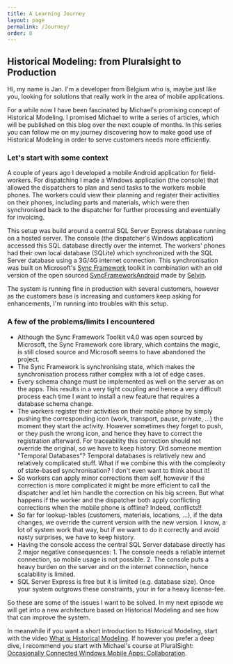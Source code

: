 ```yaml
---
title: A Learning Journey
layout: page
permalink: /Journey/
order: 0
---
```


## Historical Modeling: from Pluralsight to Production

Hi, my name is Jan.  I'm a developer from Belgium who is, maybe just like you, looking for solutions that really work in the area of mobile applications.

For a while now I have been fascinated by Michael's promising concept of Historical Modeling. I promised Michael to write a series of articles, which will be published on this blog over the next couple of months. In this series you can follow me on my journey discovering how to make good use of Historical Modeling in order to serve customers needs more efficiently.

### Let's start with some context

A couple of years ago I developed a mobile Android application for field-workers.  For dispatching I made a Windows application (the console) that allowed the dispatchers to plan and send tasks to the workers mobile phones.  The workers could view their planning and register their activities on their phones, including parts and materials, which were then synchronised back to the dispatcher for further processing and eventually for invoicing.

This setup was build around a central SQL Server Express database running on a hosted server.  The console (the dispatcher's Windows application) accessed this SQL database directly over the internet.  The workers' phones had their own local database (SQLite) which synchronized with the SQL Server database using a 3G/4G internet connection.  This synchronisation was built on Microsoft's [Sync Framework](https://msdn.microsoft.com/en-us/library/bb902854(v=sql.110).aspx) toolkit in combination with an old version of the open sourced [SyncFrameworkAndroid](https://github.com/SelvinPL/SyncFrameworkAndroid) made by [Selvin](https://github.com/SelvinPL).

The system is running fine in production with several customers, however as the customers base is increasing and customers keep asking for enhancements, I'm running into troubles with this setup.

### A few of the problems/limits I encountered

- Although the Sync Framework Toolkit v4.0 was open sourced by Microsoft, the Sync Framework core library, which contains the magic, is still closed source and Microsoft seems to have abandoned the project.
- The Sync Framework is synchronising state, which makes the synchronisation process rather complex with a lot of edge cases.
- Every schema change must be implemented as well on the server as on the apps.  This results in a very tight coupling and hence a very difficult process each time I want to install a new feature that requires a database schema change.
- The workers register their activities on their mobile phone by simply pushing the corresponding icon (work, transport, pause, private, ...) the moment they start the activity.  However sometimes they forget to push, or they push the wrong icon, and hence they have to correct the registration afterward.  For traceability this correction should not override the original, so we have to keep history.  Did someone mention "Temporal Databases"?  Temporal databases is relatively new and relatively complicated stuff.  What if we combine this with the complexity of state-based synchronisation?  I don't even want to think about it!
- So workers can apply minor corrections them self, however if the correction is more complicated it might be more efficient to call the dispatcher and let him handle the correction on his big screen.  But what happens if the worker and the dispatcher both apply conflicting corrections when the mobile phone is offline?  Indeed, conflicts!!
- So far for lookup-tables (customers, materials, locations, ...), if the data changes, we override the current version with the new version.  I know, a lot of system work that way, but if we want to do it correctly and avoid nasty surprises, we have to keep history.
- Having the console access the central SQL Server database directly has 2 major negative consequences:  1. The console needs a reliable internet connection, so mobile usage is not possible.  2. The console puts a heavy burden on the server and on the internet connection, hence scalability is limited.
- SQL Server Express is free but it is limited (e.g. database size).  Once your system outgrows these constraints, your in for a heavy license-fee.

So these are some of the issues I want to be solved. In my next episode we will get into a new architecture based on Historical Modeling and see how that can improve the system.

In meanwhile if you want a short introduction to Historical Modeling, start with the video [What is Historical Modeling](https://www.youtube.com/watch?v=ptVJTrJ8mQE). If however you prefer a deep dive, I recommend you start with Michael's course at PluralSight: [Occasionally Connected Windows Mobile Apps: Collaboration](https://app.pluralsight.com/library/courses/occasionally-connected-windows-mobile-apps-collaboration/table-of-contents).
